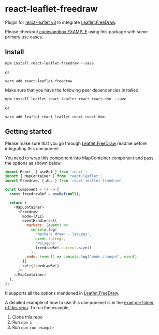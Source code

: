 # react-leaflet-freedraw

Plugin for [react-leaflet v3](https://github.com/PaulLeCam/react-leaflet) to integrate [Leaflet.FreeDraw](https://github.com/Wildhoney/Leaflet.FreeDraw). 

Please checkout [codesandbox EXAMPLE](https://codesandbox.io/s/react-leaflet-freedraw-example-1fy3l?file=/src/App.js) using this package with some primary use cases.

## Install

`npm install react-leaflet-freedraw --save`

or

`yarn add react-leaflet-freedraw`

Make sure that you have the following peer dependencies installed.

`npm install leaflet react-leaflet react react-dom --save`

or

`yarn add leaflet react-leaflet react react-dom`

## Getting started

Please make sure that you go through [Leaflet.FreeDraw](https://github.com/Wildhoney/Leaflet.FreeDraw) readme before integrating this component.

You need to wrap this component into MapContainer component and pass the options as shown below.

```javascript
import React, { useRef } from 'react';
import { MapContainer } from 'react-leaflet';
import Freedraw, { ALL } from 'react-leaflet-freedraw';

const Component = () => {
  const freedrawRef = useRef(null);

  return (
    <MapContainer>
      <Freedraw
        mode={ALL}
        eventHandlers={{
          markers: (event) =>
            console.log(
              'markers drawn - latLngs',
              event.latLngs,
              'Polygons:',
              freedrawRef.current.size()
            ),
          mode: (event) => console.log('mode changed', event),
        }}
        ref={freedrawRef}
      />
    </MapContainer>
  );
};
```

It supports all the options mentioned in [Leaflet.FreeDraw](https://github.com/Wildhoney/Leaflet.FreeDraw).

A detailed example of how to use this componenet is in the [example folder of this repo](https://github.com/elangobharathi/react-leaflet-freedraw/tree/master/example). To run the example,

1. Clone this repo
2. Run `npm i`
3. Run `npm run example`
